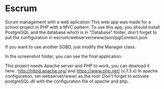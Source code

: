 # Escrum
Scrum management with a web aplication
This web app was made for a school project in PHP with a MVC pattern. 
To use this app, you should install PostgreSQL and the database which is in "Database" folder, don't forget to put the configuration in escrum/webserver/www/json/pgConnect.json 

If you want to use another SGBD, just modify the Manager class.

In the screenshot folder, you can see the final application. 
 
This project needs Apache server and PHP to work, you can dowload it here : http://httpd.apache.org/ and https://www.php.net/ (v.7.3.x) 
In apache configuration, set webserver/www/ as the root. Don't forget to activate postgreSQL.dll with the configuration file of apache and php.
